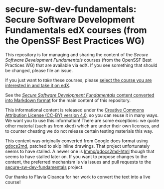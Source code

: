 # secure-sw-dev-fundamentals: Secure Software Development Fundamentals edX courses (from the OpenSSF Best Practices WG)

This repository is for managing and sharing the content of the
*Secure Software Development Fundamentals*
courses (from the OpenSSF Best Practices WG) that are available via edX.
If you see something that should be changed, please file an issue.

If you just want to *take* these courses, please [select the course you are interested in and take it on edX](https://openssf.org/edx-courses/).

See the [*Secure Software Development Fundamentals* content converted into Markdown format](secure_software_development_fundamentals.md) for the main content of this repository.

This informational content is released under the [Creative Commons Attribution License (CC-BY) version 4.0](https://creativecommons.org/licenses/by/4.0/legalcode.txt), so you can reuse it in many ways. We want you to use this information! There are some exceptions: we quote other material (such as from xkcd) which are under their own licenses, and to counter cheating we do not release certain testing materials this way.

This content was originally converted from Google docs format using
[gdocs2md](http://github.com/mangini/gdocs2md),
patched to skip inline drawings.
That project unfortunately seems to have stalled.
A newer one is [lmmx/gdocs2md-html](https://github.com/lmmx/gdocs2md-html)
though that seems to have stalled later on.
If you want to propose changes to the content, the preferred mechanism is
via issues and pull requests to the
[secure-sw-dev-fundamentals](https://github.com/ossf/secure-sw-dev-fundamentals)
project.

Our thanks to Flavia Cioanca for her work to convert the text into a live course!
